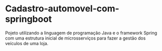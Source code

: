 # Cadastro-automovel-com-springboot
Pojeto utilizando a linguagem de programação Java e o framework Spring com uma estrutura inicial de microsserviços para fazer a gestão dos veículos de uma loja.
